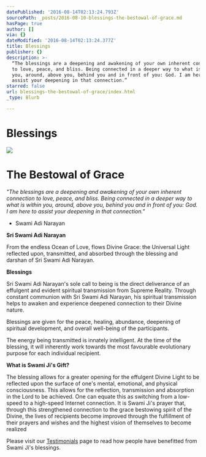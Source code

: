 ```yaml
---
datePublished: '2016-08-14T02:13:24.793Z'
sourcePath: _posts/2016-08-10-blessings-the-bestowal-of-grace.md
hasPage: true
author: []
via: {}
dateModified: '2016-08-14T02:13:24.377Z'
title: Blessings
publisher: {}
description: >-
  “The blessings are a deepening and awakening of your own inherent connection
  to love, peace, and bliss. Being connected in a deeper way to what is within
  you, around, above you, behind you and in front of you: God. I am here to
  assist your deepening in that connection.”
starred: false
url: blessings-the-bestowal-of-grace/index.html
_type: Blurb

---
```

# Blessings
![](https://the-grid-user-content.s3-us-west-2.amazonaws.com/81bb89d5-b940-4fd7-bd8d-ccb4a30510f4.jpg)

# The Bestowal of Grace

_"The blessings are a deepening and awakening of your own inherent connection to love, peace, and bliss. Being connected in a deeper way to what is within you, around, above you, behind you and in front of you: God. I am here to assist your deepening in that connection."_

- Swami Adi Narayan

**Sri Swami Adi Narayan**

From the endless Ocean of Love, flows Divine Grace: the Universal Light reflected upon, transmitted, and absorbed through the blessing and darshan of Sri Swami Adi Narayan.

**Blessings**

Sri Swami Adi Narayan's sole call to being is the direct deliverance of an effulgent and evident spiritual transmission from Supreme Reality. Through constant communion with Sri Swami Adi Narayan, his spiritual transmission helps to awaken and experience deepened connection to their Divine nature.

Blessings are given for the peace, healing, abundance, deepening of spiritual development, and overall well-being of the participants.

The energy being transmitted is innately intelligent. At the time of the blessing, it will inherently work towards the most favourable evolutionary purpose for each individual recipient.

**What is Swami Ji's Gift?**

The blessing allows for a greater opening for the effulgent Divine Light to be reflected upon the surface of one's mental, emotional, and physical consciousness. This allows for the reflection, transmission and absorption in the Lord to be achieved. One can equate this as switching from a low-speed to a high-speed Internet connection. It is Swami Ji's prayer that, through this strengthened connection to the grace bestowing spirit of the Divine, the lives of recipients become improved through the fulfillment of their prayers and wishes and the highest vision of themselves to become realized

Please visit our [Testimonials][0] page to read how people have benefitted from Swami Ji's blessings.

[0]: http://swamiadinarayan.com/testimonials/